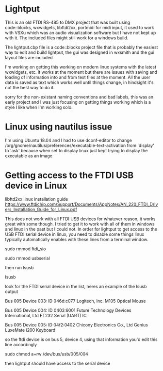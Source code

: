# Lightput

This is an old FTDI RS-485 to DMX project that was built using code::blocks, wxwidgets, libftdi2xx, portmidi for midi input, it used to work with VSXu which was an audio visualization software but I have not kept up with it.  The included files might still work for a windows build.

The lightput.cbp file is a code::blocks project file that is probably the easiest way to edit and build lightput, the gui was designed in wxsmith and the gui layout files are included

I'm working on getting this working on modern linux systems with the latest wxwidgets, etc.  It works at the moment but there are issues with saving and loading of information into and from text files at the moment.  All the user data is saved as text which works well until things change, in hindsight it's not the best way to do it.

sorry for the non-existant naming conventions and bad labels, this was an early project and I was just focusing on getting things working which is a style I like when I'm working solo.


# Linux using nautilus issue

I'm using Ubuntu 18.04 and I had to use dconf-editor to change /org/gnome/nautilus/preferences/executable-text-activation from 'display' to 'ask' because when set to display linux just kept trying to display the executable as an image

# Getting access to the FTDI USB device in Linux

libftd2xx linux installation guide
https://www.ftdichip.com/Support/Documents/AppNotes/AN_220_FTDI_Drivers_Installation_Guide_for_Linux.pdf

This does not work with all FTDI USB devices for whatever reason, it works great with some though.  I tried to get it to work with all of them in windows and linux in the past but I could not.  In order for lightput to get access to the USB FTDI serial device in linux, you need to disable some things linux typically automatically enables with these lines from a terminal window.


sudo rmmod ftdi_sio

sudo rmmod usbserial


then run lsusb


lsusb


look for the FTDI serial device in the list, heres an example of the lsusb output

Bus 005 Device 003: ID 046d:c077 Logitech, Inc. M105 Optical Mouse

Bus 005 Device 004: ID 0403:6001 Future Technology Devices International, Ltd FT232 Serial (UART) IC

Bus 005 Device 005: ID 04f2:0402 Chicony Electronics Co., Ltd Genius LuxeMate i200 Keyboard


so the ftdi device is on bus 5, device 4, using that information you'd edit this line accordingly


sudo chmod a+rw /dev/bus/usb/005/004


then lightput should have access to the serial device








